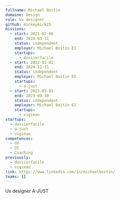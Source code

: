 ```yaml
---
fullname: Michael Boitin
domaine: Design
role: Ux designer
github: mickeymick25
missions:
  - start: 2021-02-08
    end: 2024-03-31
    status: independent
    employer: Michael Boitin EI
    startups:
      - dossierfacile
  - start: 2022-01-02
    end: 2024-12-31
    status: independent
    employer: Michael Boitin EI
    startups:
      - a-just
  - start: 2023-05-01
    end: 2023-09-30
    status: independent
    employer: Michael Boitin EI
    startups:
      - vigieau
startups:
  - dossierfacile
  - a-just
  - vigieau
competences:
  - UX
  - UI
  - Coaching
previously:
  - dossierfacile
  - vigieau
link: https://www.linkedin.com/in/michaelboitin/
teams: []
---
```

Ux designer A-JUST

